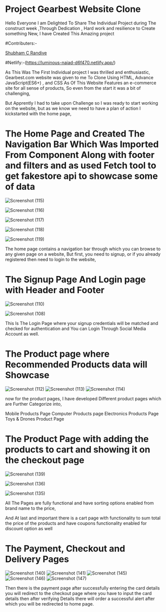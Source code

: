 # Project Gearbest Website Clone
Hello Everyone I am Delighted To Share The Individual Project during The construct week ,Through Dedication , Hard work and resilience to Create something New, I have Created This Amazing project

#Contributers:-

[Shubham C Randive](https://github.com/ShubhamRandive1)


#Netlify:-(https://luminous-naiad-d6f470.netlify.app/)

As This Was The First Individual project I was thrilled and enthusiastic, Gearbest.com website was given to me  To Clone Using HTML, Advance JavaScript(ES6+) , and CSS As Of This Website Features an e-commerce site for all sense of products, So even from the start it was a bit of challenging,

But Apprently I had to take upon Challenge so I was ready to start working on the website, but as we know we need to have a plan of action I kickstarted with the home page,

# The Home Page and Created The Navigation Bar Which Was Imported From Component Along with footer and filters and as used Fetch tool to get fakestore api to showcase some of data


![Screenshot (115)](https://user-images.githubusercontent.com/57911117/173730278-c786dcd2-eae3-407f-abfe-6aeff280b4d4.png)

![Screenshot (116)](https://user-images.githubusercontent.com/57911117/173730283-4c4977cf-eb3e-4957-a316-d3a7cf146101.png)

![Screenshot (117)](https://user-images.githubusercontent.com/57911117/173730302-5b318fe1-f1bc-47e6-800d-a183124693e3.png)

![Screenshot (118)](https://user-images.githubusercontent.com/57911117/173730310-ba8fe32d-5b8c-42b2-9a0e-0a2b15fd968a.png)

![Screenshot (119)](https://user-images.githubusercontent.com/57911117/173730316-8ed8c832-7a64-4ef1-b09a-a8985b1d76b1.png)


The home page contains a navigation bar through which you can browse to any given page on a website, But first, you need to signup, or if you already registered then need to login to the website,

# The Signup Page And Login page with Header and Footer

![Screenshot (110)](https://user-images.githubusercontent.com/57911117/173729617-dda05eac-0b2c-49bf-9753-ff48514b22bb.png)

![Screenshot (108)](https://user-images.githubusercontent.com/57911117/173729601-3b9a7ba7-06f4-4a3d-bec9-12e4bbb1732b.png)

This Is The Login Page where your signup credentials will be matched and checked for authentication and You can Login Through Social Media Account as well.

# The Product page where Recommended Products data will Showcase



![Screenshot (112)](https://user-images.githubusercontent.com/57911117/173729815-44f7c50c-1395-49c9-a720-958b0d545988.png)
![Screenshot (113)](https://user-images.githubusercontent.com/57911117/173729826-66c7f722-ebe0-44c2-a5be-9050d2cf7a13.png)
![Screenshot (114)](https://user-images.githubusercontent.com/57911117/173729838-6ea50e55-d4f9-4477-ae21-3b92a5f82645.png)


now for the product pages, I have developed Different product pages which are Further Categorize into,

Mobile Products Page
Computer Products page
Electronics Products Page
Toys & Drones Product Page
# The Product Page with adding the products to cart and showing it on the checkout page

![Screenshot (139)](https://user-images.githubusercontent.com/57911117/173734665-80da9616-3297-4f65-87e8-8cfdae6e2daa.png)

![Screenshot (136)](https://user-images.githubusercontent.com/57911117/173734656-edde4deb-0641-4592-b778-ec5a43f3a9da.png)

![Screenshot (135)](https://user-images.githubusercontent.com/57911117/173734627-a3941706-248f-43ef-a3d6-7178d3951dbe.png)

All The Pages are fully functional and have sorting options enabled from brand name to the price,

And At last and important there is a cart page with functionality to sum total the price of the products and have coupons functionality enabled for discount option as well

#  The Payment, Checkout and Delivery Pages


![Screenshot (140)](https://user-images.githubusercontent.com/57911117/173734751-53298c08-f0a3-4067-a62c-85ede83eadf0.png)
![Screenshot (141)](https://user-images.githubusercontent.com/57911117/173734759-0584ac4c-5bbc-410f-beea-b3f8f70bcb9d.png)
![Screenshot (145)](https://user-images.githubusercontent.com/57911117/173734779-9422cb8a-4a34-4050-b7ba-8b6c20f646c9.png)
![Screenshot (146)](https://user-images.githubusercontent.com/57911117/173734789-3647c10b-0758-47a1-bec9-d020c864eb52.png)
![Screenshot (147)](https://user-images.githubusercontent.com/57911117/173734798-e08ba30d-03cb-424b-a843-c3702b37aeb0.png)


Then there is the payment page after successfully entering the card details you will redirect to the checkout page where you have to input the card details then after verifying Details there will order a successful alert after which you will be redirected to home page.
